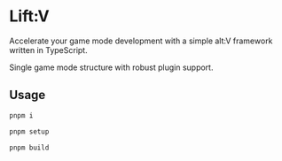 # Lift:V

Accelerate your game mode development with a simple alt:V framework written in TypeScript.

Single game mode structure with robust plugin support.

## Usage

```sh
pnpm i
```

```sh
pnpm setup
```

```sh
pnpm build
```
